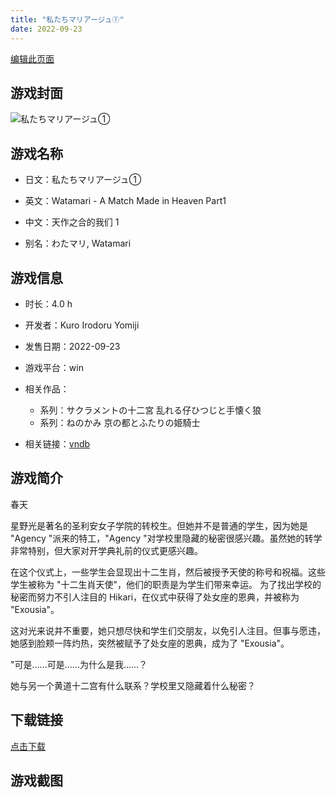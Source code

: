 ```yaml
---
title: "私たちマリアージュ①"
date: 2022-09-23
---
```

[编辑此页面](https://github.com/ACG-3/ADV3-source/blob/main/source/_posts/games/%E7%A7%81%E3%81%9F%E3%81%A1%E3%83%9E%E3%83%AA%E3%82%A2%E3%83%BC%E3%82%B8%E3%83%A5%E2%91%A0.md)

## 游戏封面

![私たちマリアージュ①](https%3A//pan.timero.xyz/onedrive/img_lib_001/%E7%A7%81%E3%81%9F%E3%81%A1%E3%83%9E%E3%83%AA%E3%82%A2%E3%83%BC%E3%82%B8%E3%83%A5%E2%91%A0_cover.avif)


## 游戏名称

- 日文：私たちマリアージュ①
- 英文：Watamari - A Match Made in Heaven Part1
- 中文：天作之合的我们 1

- 别名：わたマリ, Watamari


## 游戏信息

- 时长：4.0 h
- 开发者：Kuro Irodoru Yomiji
- 发售日期：2022-09-23
- 游戏平台：win
- 相关作品：
   - 系列：サクラメントの十二宮 乱れる仔ひつじと手懐く狼
   - 系列：ねのかみ 京の都とふたりの姫騎士

- 相关链接：[vndb](https://vndb.org/v35499)


## 游戏简介

春天

星野光是著名的圣利安女子学院的转校生。但她并不是普通的学生，因为她是 "Agency "派来的特工，"Agency "对学校里隐藏的秘密很感兴趣。虽然她的转学非常特别，但大家对开学典礼前的仪式更感兴趣。

在这个仪式上，一些学生会显现出十二生肖，然后被授予天使的称号和祝福。这些学生被称为 "十二生肖天使"，他们的职责是为学生们带来幸运。
为了找出学校的秘密而努力不引人注目的 Hikari，在仪式中获得了处女座的恩典，并被称为 "Exousia"。

这对光来说并不重要，她只想尽快和学生们交朋友，以免引人注目。但事与愿违，她感到脸颊一阵灼热，突然被赋予了处女座的恩典，成为了 "Exousia"。

"可是......可是......为什么是我......？

她与另一个黄道十二宫有什么联系？学校里又隐藏着什么秘密？




## 下载链接

[点击下载](https://pan.timero.xyz/onedrive/adv_lib_001/%E7%A7%81%E3%81%9F%E3%81%A1%E3%83%9E%E3%83%AA%E3%82%A2%E3%83%BC%E3%82%B8%E3%83%A5%E2%91%A0)


## 游戏截图


